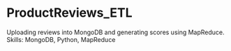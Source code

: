 # ProductReviews_ETL
Uploading reviews into MongoDB and generating scores using MapReduce. Skills: MongoDB, Python, MapReduce
